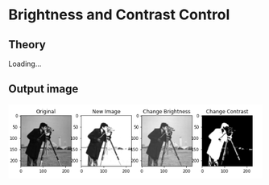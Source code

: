 # Brightness and Contrast Control

## Theory
Loading...

## Output image

![output image](image/output_image.png)

